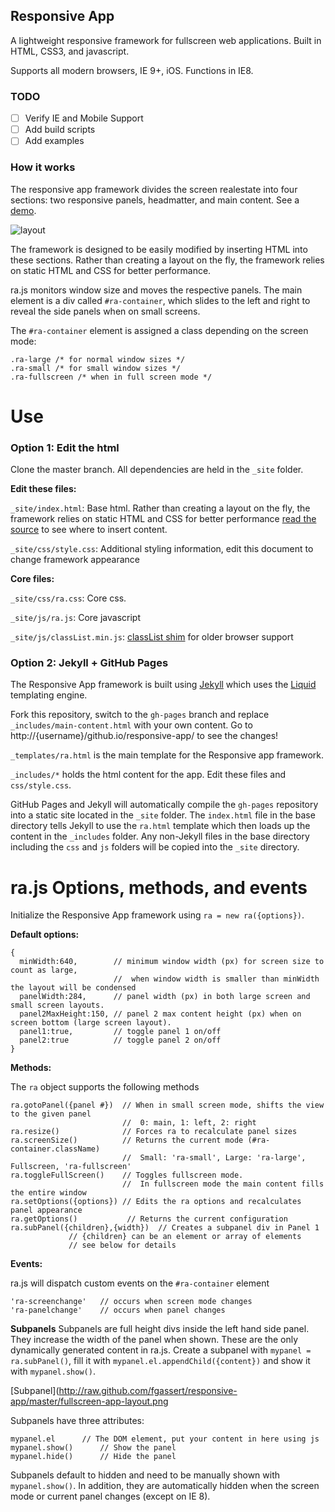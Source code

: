 Responsive App
---
A lightweight responsive framework for fullscreen web applications.
Built in HTML, CSS3, and javascript.

Supports all modern browsers, IE 9+, iOS. Functions in IE8.

### TODO
 - [ ] Verify IE and Mobile Support
 - [ ] Add build scripts
 - [ ] Add examples

### How it works
The responsive app framework divides the screen realestate into four sections: two responsive panels, headmatter, and main content. See a [demo](http://fgassert.github.io/responsive-app/).

![layout](http://raw.github.com/fgassert/responsive-app/master/fullscreen-app-layout.png)

The framework is designed to be easily modified by inserting HTML into these sections. Rather than creating a layout on the fly, the framework relies on static HTML and CSS for better performance.

ra.js monitors window size and moves the respective panels. The main element is a div called `#ra-container`, which slides to the left and right to reveal the side panels when on small screens.

The `#ra-container` element is assigned a class depending on the screen mode:
```
.ra-large /* for normal window sizes */
.ra-small /* for small window sizes */
.ra-fullscreen /* when in full screen mode */
```

Use
===
### Option 1: Edit the html

Clone the master branch. All dependencies are held in the `_site` folder.

**Edit these files:**

`_site/index.html`: Base html. Rather than creating a layout on the fly, the framework relies on static HTML and CSS for better performance [read the source](https://github.com/fgassert/responsive-app/blob/master/_site/index.html) to see where to insert content.

`_site/css/style.css`: Additional styling information, edit this document to change framework appearance

**Core files:**

`_site/css/ra.css`: Core css.

`_site/js/ra.js`: Core javascript

`_site/js/classList.min.js`: [classList shim](https://github.com/eligrey/classList.js/blob/master/classList.js) for older browser support

### Option 2: Jekyll + GitHub Pages

The Responsive App framework is built using [Jekyll](http://jekyllrb.com) which uses the [Liquid](http://liquidmarkup.org) templating engine. 

Fork this repository, switch to the `gh-pages` branch and replace `_includes/main-content.html` with your own content.
Go to http://{username}/github.io/responsive-app/ to see the changes!

`_templates/ra.html` is the main template for the Responsive app framework.

`_includes/*` holds the html content for the app. Edit these files and `css/style.css`.

GitHub Pages and Jekyll will automatically compile the `gh-pages` repository into a static site located in the `_site` folder. The `index.html` file in the base directory tells Jekyll to use the `ra.html` template which then loads up the content in the `_includes` folder. Any non-Jekyll files in the base directory including the `css` and `js` folders will be copied into the `_site` directory. 

ra.js Options, methods, and events
===

Initialize the Responsive App framework using `ra = new ra({options})`.

**Default options:**
```
{
  minWidth:640,        // minimum window width (px) for screen size to count as large, 
                       //  when window width is smaller than minWidth the layout will be condensed
  panelWidth:284,      // panel width (px) in both large screen and small screen layouts.
  panel2MaxHeight:150, // panel 2 max content height (px) when on screen bottom (large screen layout).
  panel1:true,         // toggle panel 1 on/off
  panel2:true          // toggle panel 2 on/off
}
```

**Methods:**

The `ra` object supports the following methods
```
ra.gotoPanel({panel #})  // When in small screen mode, shifts the view to the given panel
                         //  0: main, 1: left, 2: right
ra.resize()              // Forces ra to recalculate panel sizes
ra.screenSize()          // Returns the current mode (#ra-container.className)
                         //  Small: 'ra-small', Large: 'ra-large', Fullscreen, 'ra-fullscreen'
ra.toggleFullScreen()    // Toggles fullscreen mode. 
                         //  In fullscreen mode the main content fills the entire window
ra.setOptions({options}) // Edits the ra options and recalculates panel appearance
ra.getOptions()           // Returns the current configuration
ra.subPanel({children},{width})	 // Creates a subpanel div in Panel 1 
			 // {children} can be an element or array of elements
			 // see below for details
```

**Events:**

ra.js will dispatch custom events on the `#ra-container` element
```
'ra-screenchange'	// occurs when screen mode changes
'ra-panelchange'	// occurs when panel changes
```

**Subpanels**
Subpanels are full height divs inside the left hand side panel. They increase the width of the panel when shown. These are the only dynamically generated content in ra.js. Create a subpanel with `mypanel = ra.subPanel()`, fill it with `mypanel.el.appendChild({content})` and show it with `mypanel.show()`.

[Subpanel](http://raw.github.com/fgassert/responsive-app/master/fullscreen-app-layout.png

Subpanels have three attributes:
```
mypanel.el		// The DOM element, put your content in here using js
mypanel.show()		// Show the panel
mypanel.hide()		// Hide the panel
```

Subpanels default to hidden and need to be manually shown with `mypanel.show()`. In addition, they are automatically hidden when the screen mode or current panel changes (except on IE 8).

